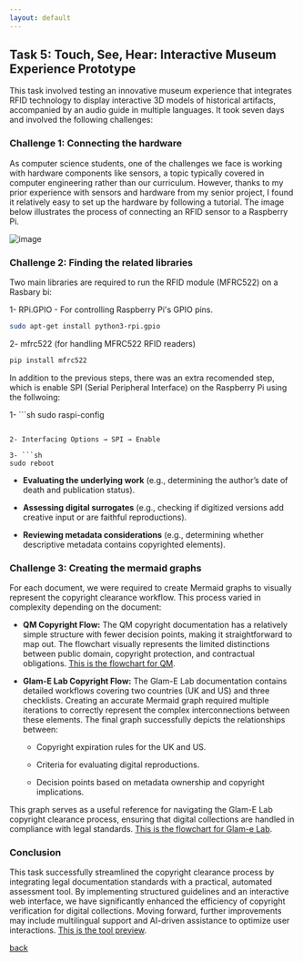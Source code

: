 ```yaml
---
layout: default
---
```


## Task 5: Touch, See, Hear: Interactive Museum Experience Prototype

This task involved testing an innovative museum experience that integrates RFID technology to display interactive 3D models of historical artifacts, accompanied by an audio guide in multiple languages. It took seven days and involved the following challenges:

### Challenge 1: Connecting the hardware

As computer science students, one of the challenges we face is working with hardware components like sensors, a topic typically covered in computer engineering rather than our curriculum. However, thanks to my prior experience with sensors and hardware from my senior project, I found it relatively easy to set up the hardware by following a tutorial. The image below illustrates the process of connecting an RFID sensor to a Raspberry Pi.

![image](https://github.com/user-attachments/assets/cefa86c4-f72e-4a47-99ed-e7a42ab2a958)


### Challenge 2: Finding the related libraries 

Two main libraries are required to run the RFID module (MFRC522) on a Rasbary bi:

1- RPi.GPIO - For controlling Raspberry Pi's GPIO pins.
```sh
sudo apt-get install python3-rpi.gpio
```
2- mfrc522 (for handling MFRC522 RFID readers) 
```sh
pip install mfrc522

```

In addition to the previous steps, there was an extra recomended step, which is enable SPI (Serial Peripheral Interface) on the Raspberry Pi using the follwoing:

1- ```sh
sudo raspi-config
```

2- Interfacing Options → SPI → Enable

3- ```sh
sudo reboot
```

- **Evaluating the underlying work** (e.g., determining the author’s date of death and publication status).

- **Assessing digital surrogates** (e.g., checking if digitized versions add creative input or are faithful reproductions).

- **Reviewing metadata considerations** (e.g., determining whether descriptive metadata contains copyrighted elements).


### Challenge 3: Creating the mermaid graphs 

For each document, we were required to create Mermaid graphs to visually represent the copyright clearance workflow. This process varied in complexity depending on the document:

- **QM Copyright Flow:** The QM copyright documentation has a relatively simple structure with fewer decision points, making it straightforward to map out. The flowchart visually represents the limited distinctions between public domain, copyright protection, and contractual obligations. [This is the flowchart for QM](https://github.com/AlDanah-QM/copyrightTool/blob/main/QMFlowChart.md).

- **Glam-E Lab Copyright Flow:** The Glam-E Lab documentation contains detailed workflows covering two countries (UK and US) and three checklists. Creating an accurate Mermaid graph required multiple iterations to correctly represent the complex interconnections between these elements. The final graph successfully depicts the relationships between:

  - Copyright expiration rules for the UK and US.

  - Criteria for evaluating digital reproductions.

  - Decision points based on metadata ownership and copyright implications.

This graph serves as a useful reference for navigating the Glam-E Lab copyright clearance process, ensuring that digital collections are handled in compliance with legal standards. [This is the flowchart for Glam-e Lab](https://github.com/AlDanah-QM/copyrightTool/blob/main/GamLabChart.md).

### Conclusion

This task successfully streamlined the copyright clearance process by integrating legal documentation standards with a practical, automated assessment tool. By implementing structured guidelines and an interactive web interface, we have significantly enhanced the efficiency of copyright verification for digital collections. Moving forward, further improvements may include multilingual support and AI-driven assistance to optimize user interactions. [This is the tool preview](https://htmlpreview.github.io/?https://github.com/AlDanah-QM/copyrightTool/blob/main/index.html).




[back](./)
